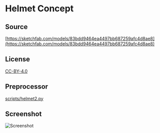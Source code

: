 # Helmet Concept

## Source

[https://sketchfab.com/models/83bdd9464ea4497bb687259afc4d8ae8](https://sketchfab.com/models/83bdd9464ea4497bb687259afc4d8ae8)

## License

[CC-BY-4.0](https://creativecommons.org/licenses/by/4.0/)

## Preprocessor

[scripts/helmet2.py](../../scripts/helmet2.py)

## Screenshot

![Screenshot](screenshot.png)
